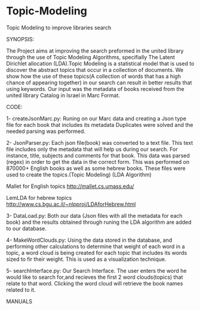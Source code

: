 # Topic-Modeling
Topic Modeling to improve libraries search

SYNOPSIS:

The Project aims at improving the search preformed in the united library through the use of Topic Modeling Algorithms, specifially
The Latent Dirichlet allocation (LDA).Topic Modeling is a statistical model that is used to discover the abstract topics that 
occur in a collection of documents. We show how the use of these topics(A collection of words that has a high chance of appearing
together) in our search can result in better results that using keywords.
Our input was the metadata of books received from the united library Catalog in Israel in Marc Format.

CODE:

1- createJsonMarc.py: Runing on our Marc data and creating a Json type file for each book that includes its metadata       Duplicates were solved and the needed parsing was performed.

2- JsonParser.py: Each json file(book) was converted to a text file. This text file includes only the metadata that will help us during our search. For instance, title, subjects and comments for that book. This data was parsed (regex) in order to     get the data in the correct form. This was performed on 870000+ English books as well as some hebrew books. 
These files were used to create the topics.(Topic Modeling) (LDA Algorithm)

Mallet for English topics  http://mallet.cs.umass.edu/

LemLDA for hebrew topics   http://www.cs.bgu.ac.il/~nlpproj/LDAforHebrew.html
   
3- DataLoad.py: Both our data (Json files with all the metadata for each book) and the results obtained through runing the LDA algorithm are added to our database.

4- MakeWordClouds.py: Using the data stored in the database, and performing other calculations to determine that weight of each word in a topic, a word cloud is being created for each topic that includes its words sized to fir their weight. This is used as a visualization technique.

5- searchInterface.py: Our Search Interface. The user enters the word he would like to search for,and recieves the first 2 word clouds(topics) that relate to that word. Clicking the word cloud will retrieve the book names related to it.

MANUALS
